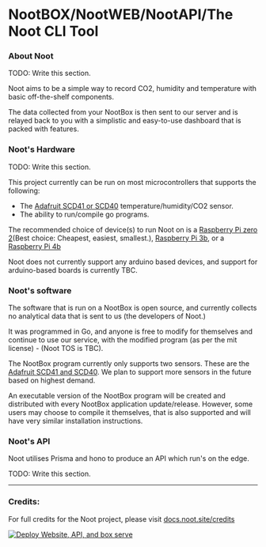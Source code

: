 # NootBOX/NootWEB/NootAPI/The Noot CLI Tool

### About Noot
TODO: Write this section.

Noot aims to be a simple way to record CO2, humidity and temperature with basic off-the-shelf components.

The data collected from your NootBox is then sent to our server and is relayed back to you with a simplistic and easy-to-use dashboard that is packed with features.

### Noot's Hardware
TODO: Write this section.

This project currently can be run on most microcontrollers that supports the following:
 - The [Adafruit SCD41 or SCD40](https://learn.adafruit.com/adafruit-scd-40-and-scd-41) temperature/humidity/CO2 sensor.
 - The ability to run/compile go programs.

The recommended choice of device(s) to run Noot on is a [Raspberry Pi zero 2](https://thepihut.com/products/raspberry-pi-zero-2)(Best choice: Cheapest, easiest, smallest.), [Raspberry Pi 3b](https://thepihut.com/products/raspberry-pi-3-model-b), or a [Raspberry Pi 4b](https://thepihut.com/products/raspberry-pi-4-model-b)

Noot does not currently support any arduino based devices, and support for arduino-based boards is currently TBC.

### Noot's software
The software that is run on a NootBox is open source, and currently collects no analytical data that is sent to us (the developers of Noot.)

It was programmed in Go, and anyone is free to modify for themselves and continue to use our service, with the modified program (as per the mit license) - (Noot TOS is TBC).

The NootBox program currently only supports two sensors. These are the [Adafruit SCD41 and SCD40](https://learn.adafruit.com/adafruit-scd-40-and-scd-41). We plan to support more sensors in the future based on highest demand.

An executable version of the NootBox program will be created and distributed with every NootBox application update/release. However, some users may choose to compile it themselves, that is also supported and will have very similar installation instructions.

### Noot's API
Noot utilises Prisma and hono to produce an API which run's on the edge.

TODO: Write this section.


---
### Credits:
For full credits for the Noot project, please visit [docs.noot.site/credits](https://docs.noot.site/credits)

[![Deploy Website, API, and box serve](https://github.com/noot-oss/noot/actions/workflows/deploy-prod.yml/badge.svg)](https://github.com/noot-oss/noot/actions/workflows/deploy-prod.yml)
